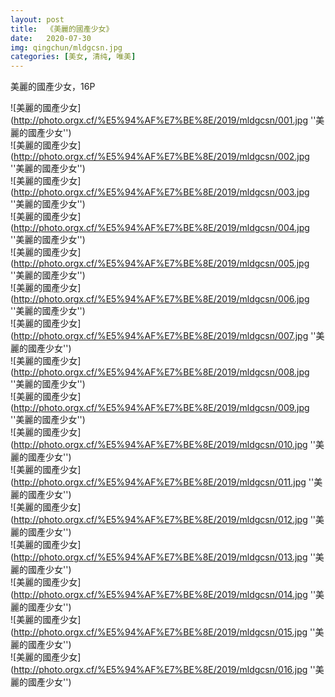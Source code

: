 ```yaml
---
layout: post
title:  《美麗的國產少女》
date:   2020-07-30
img: qingchun/mldgcsn.jpg
categories: [美女, 清纯, 唯美]
---
```


美麗的國產少女，16P


![美麗的國產少女](http://photo.orgx.cf/%E5%94%AF%E7%BE%8E/2019/mldgcsn/001.jpg ''美麗的國產少女'') <br>
![美麗的國產少女](http://photo.orgx.cf/%E5%94%AF%E7%BE%8E/2019/mldgcsn/002.jpg ''美麗的國產少女'') <br>
![美麗的國產少女](http://photo.orgx.cf/%E5%94%AF%E7%BE%8E/2019/mldgcsn/003.jpg ''美麗的國產少女'') <br>
![美麗的國產少女](http://photo.orgx.cf/%E5%94%AF%E7%BE%8E/2019/mldgcsn/004.jpg ''美麗的國產少女'') <br>
![美麗的國產少女](http://photo.orgx.cf/%E5%94%AF%E7%BE%8E/2019/mldgcsn/005.jpg ''美麗的國產少女'') <br>
![美麗的國產少女](http://photo.orgx.cf/%E5%94%AF%E7%BE%8E/2019/mldgcsn/006.jpg ''美麗的國產少女'') <br>
![美麗的國產少女](http://photo.orgx.cf/%E5%94%AF%E7%BE%8E/2019/mldgcsn/007.jpg ''美麗的國產少女'') <br>
![美麗的國產少女](http://photo.orgx.cf/%E5%94%AF%E7%BE%8E/2019/mldgcsn/008.jpg ''美麗的國產少女'') <br>
![美麗的國產少女](http://photo.orgx.cf/%E5%94%AF%E7%BE%8E/2019/mldgcsn/009.jpg ''美麗的國產少女'') <br>
![美麗的國產少女](http://photo.orgx.cf/%E5%94%AF%E7%BE%8E/2019/mldgcsn/010.jpg ''美麗的國產少女'') <br>
![美麗的國產少女](http://photo.orgx.cf/%E5%94%AF%E7%BE%8E/2019/mldgcsn/011.jpg ''美麗的國產少女'') <br>
![美麗的國產少女](http://photo.orgx.cf/%E5%94%AF%E7%BE%8E/2019/mldgcsn/012.jpg ''美麗的國產少女'') <br>
![美麗的國產少女](http://photo.orgx.cf/%E5%94%AF%E7%BE%8E/2019/mldgcsn/013.jpg ''美麗的國產少女'') <br>
![美麗的國產少女](http://photo.orgx.cf/%E5%94%AF%E7%BE%8E/2019/mldgcsn/014.jpg ''美麗的國產少女'') <br>
![美麗的國產少女](http://photo.orgx.cf/%E5%94%AF%E7%BE%8E/2019/mldgcsn/015.jpg ''美麗的國產少女'') <br>
![美麗的國產少女](http://photo.orgx.cf/%E5%94%AF%E7%BE%8E/2019/mldgcsn/016.jpg ''美麗的國產少女'') <br>
